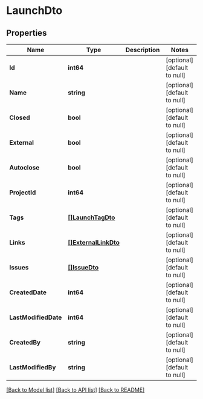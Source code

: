 # LaunchDto

## Properties
Name | Type | Description | Notes
------------ | ------------- | ------------- | -------------
**Id** | **int64** |  | [optional] [default to null]
**Name** | **string** |  | [optional] [default to null]
**Closed** | **bool** |  | [optional] [default to null]
**External** | **bool** |  | [optional] [default to null]
**Autoclose** | **bool** |  | [optional] [default to null]
**ProjectId** | **int64** |  | [optional] [default to null]
**Tags** | [**[]LaunchTagDto**](LaunchTagDto.md) |  | [optional] [default to null]
**Links** | [**[]ExternalLinkDto**](ExternalLinkDto.md) |  | [optional] [default to null]
**Issues** | [**[]IssueDto**](IssueDto.md) |  | [optional] [default to null]
**CreatedDate** | **int64** |  | [optional] [default to null]
**LastModifiedDate** | **int64** |  | [optional] [default to null]
**CreatedBy** | **string** |  | [optional] [default to null]
**LastModifiedBy** | **string** |  | [optional] [default to null]

[[Back to Model list]](../README.md#documentation-for-models) [[Back to API list]](../README.md#documentation-for-api-endpoints) [[Back to README]](../README.md)


